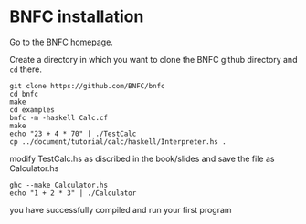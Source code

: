 # BNFC installation

Go to the [BNFC homepage](http://bnfc.digitalgrammars.com/).

Create a directory in which you want to clone the BNFC github directory and `cd` there.

    git clone https://github.com/BNFC/bnfc
    cd bnfc
    make
    cd examples
    bnfc -m -haskell Calc.cf
    make
    echo "23 + 4 * 70" | ./TestCalc 
    cp ../document/tutorial/calc/haskell/Interpreter.hs .
  
modify TestCalc.hs as discribed in the book/slides and save the file as Calculator.hs
  
    ghc --make Calculator.hs
    echo "1 + 2 * 3" | ./Calculator
    
you have successfully compiled and run your first program

